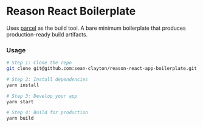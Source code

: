 # Reason React Boilerplate

Uses [parcel]() as the build tool. A bare minimum boilerplate that produces production-ready build artifacts.

### Usage

```sh
# Step 1: Clone the repo
git clone git@github.com:sean-clayton/reason-react-app-boilerplate.git

# Step 2: Install dependencies
yarn install

# Step 3: Develop your app
yarn start

# Step 4: Build for production
yarn build
```
